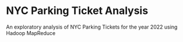 # NYC Parking Ticket Analysis
An exploratory analysis of NYC Parking Tickets for the year 2022 using Hadoop MapReduce
